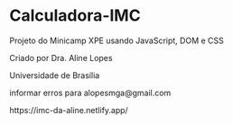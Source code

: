 # Calculadora-IMC
<p> Projeto do Minicamp XPE usando JavaScript, DOM e CSS <p>
<p> Criado por Dra. Aline Lopes <p>
<p> Universidade de Brasília <p>
<p> informar erros para alopesmga@gmail.com </p>
<p> https://imc-da-aline.netlify.app/<p>
